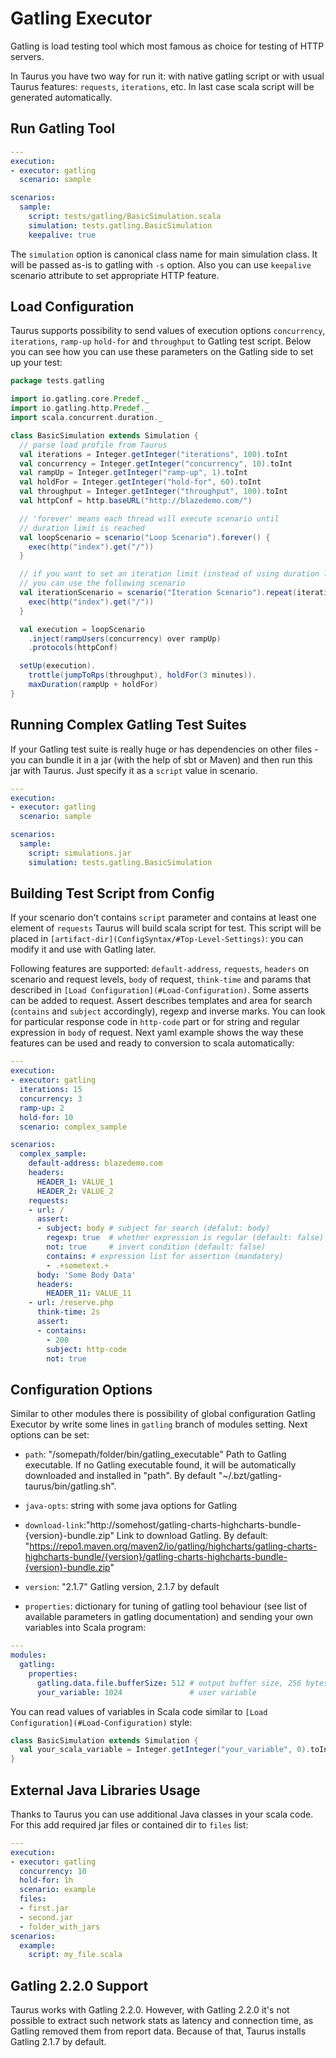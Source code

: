 # Gatling Executor

Gatling is load testing tool which most famous as choice for testing of HTTP servers.

In Taurus you have two way for run it: with native gatling script or with usual Taurus features: `requests`, `iterations`, etc. In last case scala script will be generated automatically.

## Run Gatling Tool

```yaml
---
execution:
- executor: gatling
  scenario: sample

scenarios:
  sample:
    script: tests/gatling/BasicSimulation.scala
    simulation: tests.gatling.BasicSimulation
    keepalive: true
```

The `simulation` option is canonical class name for main simulation class. It will be passed as-is to gatling with `-s` option.
Also you can use `keepalive` scenario attribute to set appropriate HTTP feature. 

## Load Configuration

Taurus supports possibility to send values of execution options `concurrency`, `iterations`, `ramp-up` `hold-for` and `throughput` to Gatling test script. Below you can see how you can use these parameters on the Gatling side to set up your test:

```scala
package tests.gatling

import io.gatling.core.Predef._
import io.gatling.http.Predef._
import scala.concurrent.duration._

class BasicSimulation extends Simulation {
  // parse load profile from Taurus
  val iterations = Integer.getInteger("iterations", 100).toInt
  val concurrency = Integer.getInteger("concurrency", 10).toInt
  val rampUp = Integer.getInteger("ramp-up", 1).toInt
  val holdFor = Integer.getInteger("hold-for", 60).toInt
  val throughput = Integer.getInteger("throughput", 100).toInt
  val httpConf = http.baseURL("http://blazedemo.com/")

  // 'forever' means each thread will execute scenario until
  // duration limit is reached
  val loopScenario = scenario("Loop Scenario").forever() {
    exec(http("index").get("/"))
  }

  // if you want to set an iteration limit (instead of using duration limit),
  // you can use the following scenario
  val iterationScenario = scenario("Iteration Scenario").repeat(iterations) {
    exec(http("index").get("/"))
  }

  val execution = loopScenario
    .inject(rampUsers(concurrency) over rampUp)
    .protocols(httpConf)

  setUp(execution).
    trottle(jumpToRps(throughput), holdFor(3 minutes)).
    maxDuration(rampUp + holdFor)
}
```

## Running Complex Gatling Test Suites

If your Gatling test suite is really huge or has dependencies on other files - you can bundle it in a jar (with the help of sbt or Maven) and then run this jar with Taurus. Just specify it as a `script` value in scenario.

```yaml
---
execution:
- executor: gatling
  scenario: sample

scenarios:
  sample:
    script: simulations.jar
    simulation: tests.gatling.BasicSimulation
```

## Building Test Script from Config

If your scenario don't contains `script` parameter and contains at least one element of `requests` Taurus will build scala script for test. This script will be placed in `[artifact-dir](ConfigSyntax/#Top-Level-Settings)`: you can modify it and use with Gatling later.

Following features are supported: `default-address`, `requests`, `headers` on scenario and request levels, `body` of request, `think-time` and params that described in `[Load Configuration](#Load-Configuration)`.
Some asserts can be added to request. Assert describes templates and area for search (`contains` and `subject` accordingly), regexp and inverse marks. You can look for particular response code in `http-code` part or for string and regular expression in `body` of request.
 Next yaml example shows the way these features can be used and ready to conversion to scala automatically:

```yaml
---
execution:
- executor: gatling
  iterations: 15
  concurrency: 3
  ramp-up: 2
  hold-for: 10
  scenario: complex_sample

scenarios:
  complex_sample:
    default-address: blazedemo.com
    headers:
      HEADER_1: VALUE_1
      HEADER_2: VALUE_2
    requests:
    - url: /
      assert:
      - subject: body # subject for search (defalut: body)
        regexp: true  # whether expression is regular (default: false)
        not: true     # invert condition (default: false)
        contains: # expression list for assertion (mandatory)
        - .+sometext.+  
      body: 'Some Body Data'
      headers:
        HEADER_11: VALUE_11
    - url: /reserve.php
      think-time: 2s
      assert:
      - contains:
        - 200
        subject: http-code
        not: true
```

## Configuration Options

 Similar to other modules there is possibility of global configuration Gatling Executor by write some lines in `gatling` branch of modules setting. Next options can be set:
 - `path`: "/somepath/folder/bin/gatling_executable"
    Path to Gatling executable.
    If no Gatling executable found, it will be automatically downloaded and installed in "path".
    By default "~/.bzt/gatling-taurus/bin/gatling.sh".

 - `java-opts`: string with some java options for Gatling

 - `download-link`:"http://somehost/gatling-charts-highcharts-bundle-{version}-bundle.zip"
    Link to download Gatling.
    By default: "https://repo1.maven.org/maven2/io/gatling/highcharts/gatling-charts-highcharts-bundle/{version}/gatling-charts-highcharts-bundle-{version}-bundle.zip"

 -  `version`: "2.1.7"
    Gatling version, 2.1.7 by default

 - `properties`: dictionary for tuning of gatling tool behaviour (see list of available parameters in gatling documentation) and sending your own variables into Scala program:

```yaml
---
modules:
  gatling:
    properties:
      gatling.data.file.bufferSize: 512 # output buffer size, 256 bytes by default
      your_variable: 1024               # user variable
```
You can read values of variables in Scala code similar to `[Load Configuration](#Load-Configuration)` style:

```scala
class BasicSimulation extends Simulation {
  val your_scala_variable = Integer.getInteger("your_variable", 0).toInt
}
```

## External Java Libraries Usage

Thanks to Taurus you can use additional Java classes in your scala code. For this add required jar files or contained dir to `files` list:

```yaml
---
execution:
- executor: gatling
  concurrency: 10
  hold-for: 1h
  scenario: example
  files:
  - first.jar
  - second.jar
  - folder_with_jars
scenarios:
  example:
    script: my_file.scala
```

## Gatling 2.2.0 Support

Taurus works with Gatling 2.2.0. However, with Gatling 2.2.0 it's not possible to extract such network stats
as latency and connection time, as Gatling removed them from report data. Because of that, Taurus installs Gatling 2.1.7
by default.
